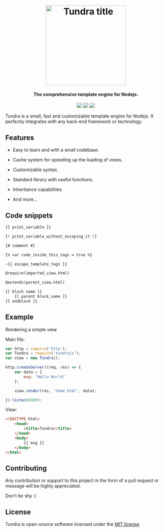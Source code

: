 <h1 align="center">
  <img src="http://usbac.com.ve/wp-content/uploads/2019/12/Tundra title.svg" alt="Tundra title" height="250">
</h1>

<h4 align="center">The comprehensive template engine for Nodejs.</h4>

<p align="center">
<img src="https://img.shields.io/badge/stability-experimental-green.svg"> <img src="https://img.shields.io/badge/version-0.1.3-blue.svg"> <img src="https://img.shields.io/badge/license-MIT-orange.svg">
</p>

Tundra is a small, fast and customizable template engine for Nodejs. It perfectly integrates with any back-end framework or technology.

## Features

* Easy to learn and with a small codebase.

* Cache system for speeding up the loading of views.

* Customizable syntax.

* Standard library with useful functions.

* Inheritance capabilities

* And more...

## Code snippets

```html
{{ print_variable }}

{! print_variable_without_escaping_it !}

{# comment #}

{% var code_inside_this_tags = true %}

~{{ escape_template_tags }}

@require(imported_view.html)

@extends(parent_view.html)

{[ block name ]}
    {[ parent block_name ]}
{[ endblock ]}
```

## Example

Rendering a simple view

Main file:

```js
var http = require('http');
var Tundra = require('tundrajs');
var view = new Tundra();

http.createServer((req, res) => {
    var data = {
        msg: 'Hello World!'
    };

    view.render(res, 'home.html', data);

}).listen(8080);
```

View:

```html
<!DOCTYPE html>
    <head>
        <title>Tundra</title>
    </head>
    <body>
        {{ msg }}
    </body>
</html>
```

## Contributing

Any contribution or support to this project in the form of a pull request or message will be highly appreciated.

Don't be shy :)

## License

Tundra is open-source software licensed under the [MIT license](https://github.com/Usbac/Tundra/blob/master/LICENSE).

